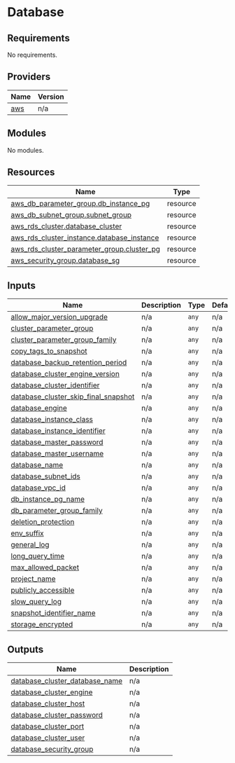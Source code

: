 # Database

<!-- BEGINNING OF PRE-COMMIT-TERRAFORM DOCS HOOK -->
## Requirements

No requirements.

## Providers

| Name | Version |
|------|---------|
| <a name="provider_aws"></a> [aws](#provider\_aws) | n/a |

## Modules

No modules.

## Resources

| Name | Type |
|------|------|
| [aws_db_parameter_group.db_instance_pg](https://registry.terraform.io/providers/hashicorp/aws/latest/docs/resources/db_parameter_group) | resource |
| [aws_db_subnet_group.subnet_group](https://registry.terraform.io/providers/hashicorp/aws/latest/docs/resources/db_subnet_group) | resource |
| [aws_rds_cluster.database_cluster](https://registry.terraform.io/providers/hashicorp/aws/latest/docs/resources/rds_cluster) | resource |
| [aws_rds_cluster_instance.database_instance](https://registry.terraform.io/providers/hashicorp/aws/latest/docs/resources/rds_cluster_instance) | resource |
| [aws_rds_cluster_parameter_group.cluster_pg](https://registry.terraform.io/providers/hashicorp/aws/latest/docs/resources/rds_cluster_parameter_group) | resource |
| [aws_security_group.database_sg](https://registry.terraform.io/providers/hashicorp/aws/latest/docs/resources/security_group) | resource |

## Inputs

| Name | Description | Type | Default | Required |
|------|-------------|------|---------|:--------:|
| <a name="input_allow_major_version_upgrade"></a> [allow\_major\_version\_upgrade](#input\_allow\_major\_version\_upgrade) | n/a | `any` | n/a | yes |
| <a name="input_cluster_parameter_group"></a> [cluster\_parameter\_group](#input\_cluster\_parameter\_group) | n/a | `any` | n/a | yes |
| <a name="input_cluster_parameter_group_family"></a> [cluster\_parameter\_group\_family](#input\_cluster\_parameter\_group\_family) | n/a | `any` | n/a | yes |
| <a name="input_copy_tags_to_snapshot"></a> [copy\_tags\_to\_snapshot](#input\_copy\_tags\_to\_snapshot) | n/a | `any` | n/a | yes |
| <a name="input_database_backup_retention_period"></a> [database\_backup\_retention\_period](#input\_database\_backup\_retention\_period) | n/a | `any` | n/a | yes |
| <a name="input_database_cluster_engine_version"></a> [database\_cluster\_engine\_version](#input\_database\_cluster\_engine\_version) | n/a | `any` | n/a | yes |
| <a name="input_database_cluster_identifier"></a> [database\_cluster\_identifier](#input\_database\_cluster\_identifier) | n/a | `any` | n/a | yes |
| <a name="input_database_cluster_skip_final_snapshot"></a> [database\_cluster\_skip\_final\_snapshot](#input\_database\_cluster\_skip\_final\_snapshot) | n/a | `any` | n/a | yes |
| <a name="input_database_engine"></a> [database\_engine](#input\_database\_engine) | n/a | `any` | n/a | yes |
| <a name="input_database_instance_class"></a> [database\_instance\_class](#input\_database\_instance\_class) | n/a | `any` | n/a | yes |
| <a name="input_database_instance_identifier"></a> [database\_instance\_identifier](#input\_database\_instance\_identifier) | n/a | `any` | n/a | yes |
| <a name="input_database_master_password"></a> [database\_master\_password](#input\_database\_master\_password) | n/a | `any` | n/a | yes |
| <a name="input_database_master_username"></a> [database\_master\_username](#input\_database\_master\_username) | n/a | `any` | n/a | yes |
| <a name="input_database_name"></a> [database\_name](#input\_database\_name) | n/a | `any` | n/a | yes |
| <a name="input_database_subnet_ids"></a> [database\_subnet\_ids](#input\_database\_subnet\_ids) | n/a | `any` | n/a | yes |
| <a name="input_database_vpc_id"></a> [database\_vpc\_id](#input\_database\_vpc\_id) | n/a | `any` | n/a | yes |
| <a name="input_db_instance_pg_name"></a> [db\_instance\_pg\_name](#input\_db\_instance\_pg\_name) | n/a | `any` | n/a | yes |
| <a name="input_db_parameter_group_family"></a> [db\_parameter\_group\_family](#input\_db\_parameter\_group\_family) | n/a | `any` | n/a | yes |
| <a name="input_deletion_protection"></a> [deletion\_protection](#input\_deletion\_protection) | n/a | `any` | n/a | yes |
| <a name="input_env_suffix"></a> [env\_suffix](#input\_env\_suffix) | n/a | `any` | n/a | yes |
| <a name="input_general_log"></a> [general\_log](#input\_general\_log) | n/a | `any` | n/a | yes |
| <a name="input_long_query_time"></a> [long\_query\_time](#input\_long\_query\_time) | n/a | `any` | n/a | yes |
| <a name="input_max_allowed_packet"></a> [max\_allowed\_packet](#input\_max\_allowed\_packet) | n/a | `any` | n/a | yes |
| <a name="input_project_name"></a> [project\_name](#input\_project\_name) | n/a | `any` | n/a | yes |
| <a name="input_publicly_accessible"></a> [publicly\_accessible](#input\_publicly\_accessible) | n/a | `any` | n/a | yes |
| <a name="input_slow_query_log"></a> [slow\_query\_log](#input\_slow\_query\_log) | n/a | `any` | n/a | yes |
| <a name="input_snapshot_identifier_name"></a> [snapshot\_identifier\_name](#input\_snapshot\_identifier\_name) | n/a | `any` | n/a | yes |
| <a name="input_storage_encrypted"></a> [storage\_encrypted](#input\_storage\_encrypted) | n/a | `any` | n/a | yes |

## Outputs

| Name | Description |
|------|-------------|
| <a name="output_database_cluster_database_name"></a> [database\_cluster\_database\_name](#output\_database\_cluster\_database\_name) | n/a |
| <a name="output_database_cluster_engine"></a> [database\_cluster\_engine](#output\_database\_cluster\_engine) | n/a |
| <a name="output_database_cluster_host"></a> [database\_cluster\_host](#output\_database\_cluster\_host) | n/a |
| <a name="output_database_cluster_password"></a> [database\_cluster\_password](#output\_database\_cluster\_password) | n/a |
| <a name="output_database_cluster_port"></a> [database\_cluster\_port](#output\_database\_cluster\_port) | n/a |
| <a name="output_database_cluster_user"></a> [database\_cluster\_user](#output\_database\_cluster\_user) | n/a |
| <a name="output_database_security_group"></a> [database\_security\_group](#output\_database\_security\_group) | n/a |
<!-- END OF PRE-COMMIT-TERRAFORM DOCS HOOK -->
